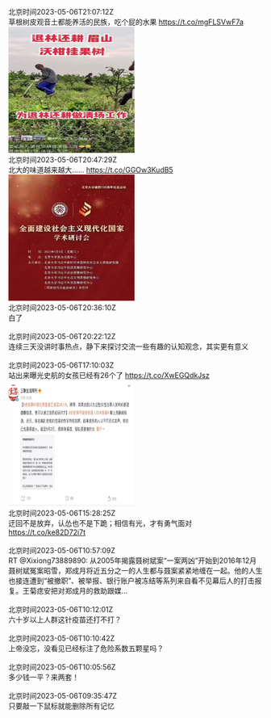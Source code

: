 北京时间2023-05-06T21:07:12Z<br>草根树皮观音土都能养活的民族，吃个屁的水果 https://t.co/mgFLSVwF7a<br><img src='/temp/2023/1654835201657438208_0.jpg' width='250' height='250'><br>北京时间2023-05-06T20:47:29Z<br>北大的味道越来越大…… https://t.co/GGOw3KudB5<br><img src='/temp/2023/1654830240877916161_0.jpg' width='250' height='250'><br>北京时间2023-05-06T20:36:10Z<br>白了<br><br>北京时间2023-05-06T20:22:12Z<br>连续三天没讲时事热点，静下来探讨交流一些有趣的认知观念，其实更有意义<br><br>北京时间2023-05-06T17:10:03Z<br>站出来曝光史航的女孩已经有26个了 https://t.co/XwEGQdkJsz<br><img src='/temp/2023/1654775524273848320_0.jpg' width='250' height='250'><br>北京时间2023-05-06T15:28:25Z<br>迂回不是放弃，认怂也不是下跪；相信有光，才有勇气面对
https://t.co/ke82D72i7t<br><br>北京时间2023-05-06T10:57:09Z<br>RT @Xixiong73889890: 从2005年揭露聂树斌案“一案两凶”开始到2016年12月聂树斌冤案昭雪，郑成月将近五分之一的人生都与聂案紧紧地缠在一起。他的人生也接连遭到“被撤职”、被举报、银行账户被冻结等系列来自看不见幕后人的打击报复。王菊痣安把对郑成月的救助跟媒…<br><br>北京时间2023-05-06T10:12:01Z<br>六十岁以上人群这针疫苗还打不打？<br><br>北京时间2023-05-06T10:10:42Z<br>上帝没忘，没看见已经标注了危险系数五颗星吗？<br><br>北京时间2023-05-06T10:05:56Z<br>多少钱一平？来两套！<br><br>北京时间2023-05-06T09:35:47Z<br>只要敲一下鼠标就能删除所有记忆<br><br>